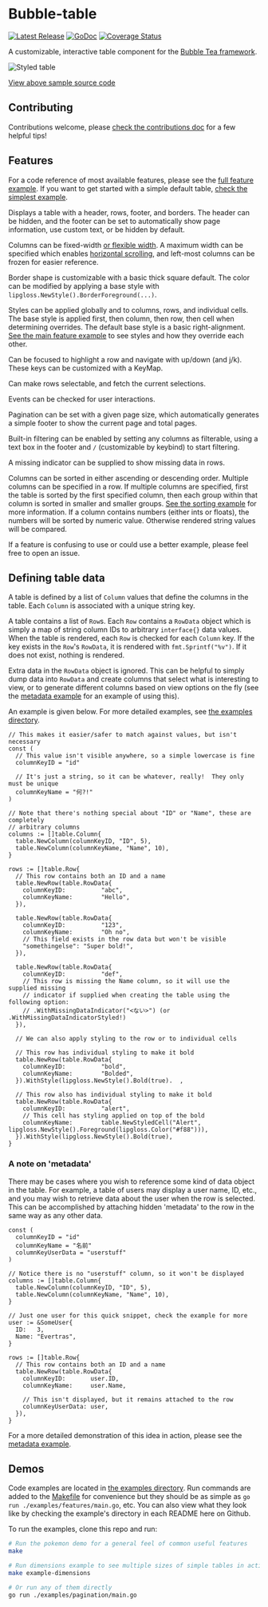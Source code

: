 # Bubble-table

<p>
  <a href="https://github.com/Evertras/bubble-table/releases"><img src="https://img.shields.io/github/release/Evertras/bubble-table.svg" alt="Latest Release"></a>
  <a href="https://pkg.go.dev/github.com/evertras/bubble-table/table?tab=doc"><img src="https://godoc.org/github.com/golang/gddo?status.svg" alt="GoDoc"></a>
  <a href='https://coveralls.io/github/Evertras/bubble-table?branch=main'><img src='https://coveralls.io/repos/github/Evertras/bubble-table/badge.svg?branch=main&hash=abc' alt='Coverage Status'/></a>
</p>

A customizable, interactive table component for the
[Bubble Tea framework](https://github.com/charmbracelet/bubbletea).

![Styled table](https://user-images.githubusercontent.com/5923958/156778142-cc1a32e1-1b1e-4a65-b699-187f39f0f946.png)

[View above sample source code](./examples/pokemon)

## Contributing

Contributions welcome, please [check the contributions doc](./CONTRIBUTING.md)
for a few helpful tips!

## Features

For a code reference of most available features, please see the [full feature example](./examples/features).
If you want to get started with a simple default table, [check the simplest example](./examples/simplest).

Displays a table with a header, rows, footer, and borders.  The header can be
hidden, and the footer can be set to automatically show page information, use
custom text, or be hidden by default.

Columns can be fixed-width [or flexible width](./examples/flex).  A maximum
width can be specified which enables [horizontal scrolling](./examples/scrolling),
and left-most columns can be frozen for easier reference.

Border shape is customizable with a basic thick square default.  The color can
be modified by applying a base style with `lipgloss.NewStyle().BorderForeground(...)`.

Styles can be applied globally and to columns, rows, and individual cells.
The base style is applied first, then column, then row, then cell when
determining overrides.  The default base style is a basic right-alignment.
[See the main feature example](./examples/features) to see styles and
how they override each other.

Can be focused to highlight a row and navigate with up/down (and j/k).  These
keys can be customized with a KeyMap.

Can make rows selectable, and fetch the current selections.

Events can be checked for user interactions.

Pagination can be set with a given page size, which automatically generates a
simple footer to show the current page and total pages.

Built-in filtering can be enabled by setting any columns as filterable, using
a text box in the footer and `/` (customizable by keybind) to start filtering.

A missing indicator can be supplied to show missing data in rows.

Columns can be sorted in either ascending or descending order.  Multiple columns
can be specified in a row.  If multiple columns are specified, first the table
is sorted by the first specified column, then each group within that column is
sorted in smaller and smaller groups.  [See the sorting example](examples/sorting)
for more information.  If a column contains numbers (either ints or floats),
the numbers will be sorted by numeric value.  Otherwise rendered string values
will be compared.

If a feature is confusing to use or could use a better example, please feel free
to open an issue.

## Defining table data

A table is defined by a list of `Column` values that define the columns in the
table.  Each `Column` is associated with a unique string key.

A table contains a list of `Row`s.  Each `Row` contains a `RowData` object which
is simply a map of string column IDs to arbitrary `interface{}` data values.
When the table is rendered, each `Row` is checked for each `Column` key.  If the
key exists in the `Row`'s `RowData`, it is rendered with `fmt.Sprintf("%v")`.
If it does not exist, nothing is rendered.

Extra data in the `RowData` object is ignored.  This can be helpful to simply
dump data into `RowData` and create columns that select what is interesting to
view, or to generate different columns based on view options on the fly (see the
[metadata example](./examples/metadata) for an example of using this).

An example is given below.  For more detailed examples, see
[the examples directory](./examples).

```golang
// This makes it easier/safer to match against values, but isn't necessary
const (
  // This value isn't visible anywhere, so a simple lowercase is fine
  columnKeyID = "id"

  // It's just a string, so it can be whatever, really!  They only must be unique
  columnKeyName = "何?!"
)

// Note that there's nothing special about "ID" or "Name", these are completely
// arbitrary columns
columns := []table.Column{
  table.NewColumn(columnKeyID, "ID", 5),
  table.NewColumn(columnKeyName, "Name", 10),
}

rows := []table.Row{
  // This row contains both an ID and a name
  table.NewRow(table.RowData{
    columnKeyID:          "abc",
    columnKeyName:        "Hello",
  }),

  table.NewRow(table.RowData{
    columnKeyID:          "123",
    columnKeyName:        "Oh no",
    // This field exists in the row data but won't be visible
    "somethingelse": "Super bold!",
  }),

  table.NewRow(table.RowData{
    columnKeyID:          "def",
    // This row is missing the Name column, so it will use the supplied missing
    // indicator if supplied when creating the table using the following option:
    // .WithMissingDataIndicator("<ない>") (or .WithMissingDataIndicatorStyled!)
  }),

  // We can also apply styling to the row or to individual cells

  // This row has individual styling to make it bold
  table.NewRow(table.RowData{
    columnKeyID:          "bold",
    columnKeyName:        "Bolded",
  }).WithStyle(lipgloss.NewStyle().Bold(true).  ,

  // This row also has individual styling to make it bold
  table.NewRow(table.RowData{
    columnKeyID:          "alert",
    // This cell has styling applied on top of the bold
    columnKeyName:        table.NewStyledCell("Alert", lipgloss.NewStyle().Foreground(lipgloss.Color("#f88"))),
  }).WithStyle(lipgloss.NewStyle().Bold(true),
}
```

### A note on 'metadata'

There may be cases where you wish to reference some kind of data object in the
table.  For example, a table of users may display a user name, ID, etc., and you
may wish to retrieve data about the user when the row is selected.  This can be
accomplished by attaching hidden 'metadata' to the row in the same way as any
other data.

```golang
const (
  columnKeyID = "id"
  columnKeyName = "名前"
  columnKeyUserData = "userstuff"
)

// Notice there is no "userstuff" column, so it won't be displayed
columns := []table.Column{
  table.NewColumn(columnKeyID, "ID", 5),
  table.NewColumn(columnKeyName, "Name", 10),
}

// Just one user for this quick snippet, check the example for more
user := &SomeUser{
  ID:   3,
  Name: "Evertras",
}

rows := []table.Row{
  // This row contains both an ID and a name
  table.NewRow(table.RowData{
    columnKeyID:       user.ID,
    columnKeyName:     user.Name,

    // This isn't displayed, but it remains attached to the row
    columnKeyUserData: user,
  }),
}
```

For a more detailed demonstration of this idea in action, please see the
[metadata example](./examples/metadata).

## Demos

Code examples are located in [the examples directory](./examples).  Run commands
are added to the [Makefile](Makefile) for convenience but they should be as
simple as `go run ./examples/features/main.go`, etc.  You can also view what
they look like by checking the example's directory in each README here on
Github.

To run the examples, clone this repo and run:

```bash
# Run the pokemon demo for a general feel of common useful features
make

# Run dimensions example to see multiple sizes of simple tables in action
make example-dimensions

# Or run any of them directly
go run ./examples/pagination/main.go
```

